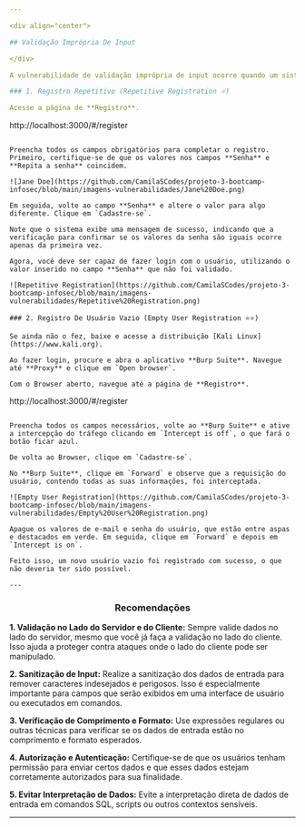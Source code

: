 ```yaml
---

<div align="center">

## Validação Imprópria De Input 

</div>

A vulnerabilidade de validação imprópria de input ocorre quando um sistema ou aplicação não verifica ou filtra corretamente os dados de entrada fornecidos pelo usuário. 

### 1. Registro Repetitivo (Repetitive Registration ⭐)

Acesse a página de **Registro**. 

```
http://localhost:3000/#/register
```

Preencha todos os campos obrigatórios para completar o registro. Primeiro, certifique-se de que os valores nos campos **Senha** e **Repita a senha** coincidem.

![Jane Doe](https://github.com/CamilaSCodes/projeto-3-bootcamp-infosec/blob/main/imagens-vulnerabilidades/Jane%20Doe.png)

Em seguida, volte ao campo **Senha** e altere o valor para algo diferente. Clique em `Cadastre-se`.

Note que o sistema exibe uma mensagem de sucesso, indicando que a verificação para confirmar se os valores da senha são iguais ocorre apenas da primeira vez.

Agora, você deve ser capaz de fazer login com o usuário, utilizando o valor inserido no campo **Senha** que não foi validado.

![Repetitive Registration](https://github.com/CamilaSCodes/projeto-3-bootcamp-infosec/blob/main/imagens-vulnerabilidades/Repetitive%20Registration.png)

### 2. Registro De Usuário Vazio (Empty User Registration ⭐⭐)

Se ainda não o fez, baixe e acesse a distribuição [Kali Linux](https://www.kali.org). 

Ao fazer login, procure e abra o aplicativo **Burp Suite**. Navegue até **Proxy** e clique em `Open browser`.

Com o Browser aberto, navegue até a página de **Registro**. 

```
http://localhost:3000/#/register
```

Preencha todos os campos necessários, volte ao **Burp Suite** e ative a intercepção do tráfego clicando em `Intercept is off`, o que fará o botão ficar azul.

De volta ao Browser, clique em `Cadastre-se`. 

No **Burp Suite**, clique em `Forward` e observe que a requisição do usuário, contendo todas as suas informações, foi interceptada.

![Empty User Registration](https://github.com/CamilaSCodes/projeto-3-bootcamp-infosec/blob/main/imagens-vulnerabilidades/Empty%20User%20Registration.png)

Apague os valores de e-mail e senha do usuário, que estão entre aspas e destacados em verde. Em seguida, clique em `Forward` e depois em `Intercept is on`.

Feito isso, um novo usuário vazio foi registrado com sucesso, o que não deveria ter sido possível.

---
```


<div align="center">

### Recomendações

</div>

**1. Validação no Lado do Servidor e do Cliente:** Sempre valide dados no lado do servidor, mesmo que você já faça a validação no lado do cliente. Isso ajuda a proteger contra ataques onde o lado do cliente pode ser manipulado.

**2. Sanitização de Input:** Realize a sanitização dos dados de entrada para remover caracteres indesejados e perigosos. Isso é especialmente importante para campos que serão exibidos em uma interface de usuário ou executados em comandos.

**3. Verificação de Comprimento e Formato:** Use expressões regulares ou outras técnicas para verificar se os dados de entrada estão no comprimento e formato esperados. 

**4. Autorização e Autenticação:** Certifique-se de que os usuários tenham permissão para enviar certos dados e que esses dados estejam corretamente autorizados para sua finalidade.

**5. Evitar Interpretação de Dados:** Evite a interpretação direta de dados de entrada em comandos SQL, scripts ou outros contextos sensíveis.

---
